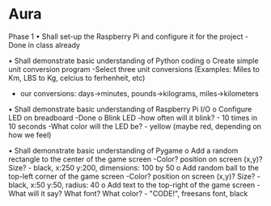 # Aura

Phase 1
• Shall set-up the Raspberry Pi and configure it for the project
-Done in class already

• Shall demonstrate basic understanding of Python coding
o Create simple unit conversion program
-Select three unit conversions (Examples: Miles to Km, LBS to Kg, celcius to ferhenheit, etc)
  - our conversions: days->minutes, pounds->kilograms, miles->kilometers

• Shall demonstrate basic understanding of Raspberry Pi I/O
o Configure LED on breadboard 
-Done 
o Blink LED
-how often will it blink? - 10 times in 10 seconds
-What color will the LED be? - yellow (maybe red, depending on how we feel)

• Shall demonstrate basic understanding of Pygame
o Add a random rectangle to the center of the game screen
-Color? position on screen (x,y)? Size? - black, x:250 y:200, dimensions: 100 by 50
o Add random ball to the top-left corner of the game screen
-Color? position on screen (x,y)? Size? - black, x:50 y:50, radius: 40
o Add text to the top-right of the game screen
-What will it say? What font? What color? - "CODE!", freesans font, black
